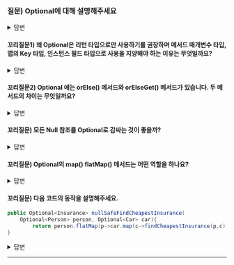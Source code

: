 ### 질문) Optional에 대해 설명해주세요

<details>
    <summary>답변</summary>
</br>

- 자바에서 null을 처리하기 위한 방법으로 자바8 버전에 추가되었다.
    - 과거에는 if 조건문으로 null 을 처리했으나, null 체크를 누락할 수 있다는 문제가 있다.
    - if 조건문과 함께 예외를 던지는 것 또한 바람직하지 않다.예외를 생성할 때 스택 추적 전체를 캡처하므로 비용이 발생하기 때문이다.
- 객체를 편리하게 처리하기 위해 도입
- final로 선언되어 상속 불가
- Optional은 리턴값으로만 쓰기를 권장한다. (메소드 매개변수 타입, 맵의 키 타입, 인스턴스 필드 타입으로 쓰지 말자.) 

- 선택형 반환값을 지원하기 위한 용도이다. (모던자바인액션 377)
- 객체의 일부 또는 전체가 null이 될 수 있는 상황에서 사용.

</details>

#### 꼬리질문1) 왜 Optional은 리턴 타입으로만 사용하기를 권장하며 메서드 매개변수 타입, 맵의 Key 타입, 인스턴스 필드 타입으로 사용을 지양해야 하는 이유는 무엇일까요?

<details>
    <summary>답변</summary>
</br>

매개변수
- 호출하는 클라이언트가 Null 값을 매개할 수 있기 때문에 메서드 내에서 또 Null 체크를 수행해야 한다.
```java

public void setMember(Optional<Sample> sample){
    // 만약 null 이 매개되면 null에 ifPresent() 메서드를 수행했기 때문에 NullPointException 예외가 발생한다.
    sample.ifPresent(s->this.sample = s)

    // 따라서 이와 같이 null 체크가 필요해짐.
    if(sample != null){

    }
}
```

Map key 타입
- Map 인터페이스의 특징 중 key는 Null일 수 없다는 것인데, Optional을 사용해 key가 비어있을 수 있다는 것은 부적절하다.

인스턴스 field 타입
- 도메인 클래스 설계의 문제이다. 특정 도메인에 속성이 있을 수도 없을 수도 있는 불안정한 클래스를 만들기 보다, 상위클래스 하위클래스으로 분리하거나 Delegation(위임)을 사용할 것이 권장된다. (참고 링크 : [Delegation이 무엇인지 아시나요? (상속과 구성까지 알아보자)](https://todaycode.tistory.com/175))

이 외에도 Collection, Map, Stream, Array, Optional을 Optional으로 감싸지 말 것을 권장한다.
- 컨테이너 성격의 인스턴스들은 그 자체로 이미 Null 여부를 판단할 수 있기 때문이다.
- Optional<List>를 반환하기 보다는 빈 ArrayList를 반환하는 것이 좋다. 그렇게 하면 클라이언트 코드에서 Optional 처리 코드를 넣지 않아도 된다.

</details>

#### 꼬리질문2) Optional 에는 orElse() 메서드와 orElseGet() 메서드가 있습니다. 두 메서드의 차이는 무엇일까요?

<details>
    <summary>답변</summary>

orElse()
- Optional 안의 값이 존재하는 경우 꺼내오고 존재하지 않는 경우 인스턴스 타입을 반환한다.
- 그러나 존재 여부와 관계없이 인스턴스 타입을 반환하기 위한 연산이 수행된다.

orElseGet()
- `orElse()`와 같이 Optional 안의 값이 존재하는 경우 꺼내오지만, 없는 경우에만 `Supplier<T>` 인터페이스 구현체를 수행해 값을 반환할 수 있다.

</details>

#### 꼬리질문) 모든 Null 참조를 Optional로 감싸는 것이 좋을까?

<details>
    <summary>답변</summary>

- No, 값이 있을 수도 없을 수도 있는 선택형 값에서 Optional을 적용하는 것이 의미상 전달이 된다.
참고 : 모던자바인액션 370p

</details>

#### 꼬리질문) Optional의 map() flatMap() 메서드는 어떤 역할을 하나요?

<details>
    <summary>답변</summary>

호출 체인 메서드
map 
- map 메서드는 Optional 객체가 값을 포함하고 있다면, 그 값을 주어진 함수를 적용하여 변환합니다. 그리고 변환된 값을 다시 Optional로 감싸서 반환합니다. 만약 원래 Optional 객체가 비어있다면, 변환을 시도하지 않고 빈 Optional을 반환합니다.

flatMap
- Optional 이 Person을 감싸고 있다면 flatMap에 전달된 Function이 Person에 적용된다.
- flatMap 메서드는 map 메서드와 유사하지만, 주요 차이점은 변환 함수가 직접 Optional 객체를 반환한다는 것입니다. flatMap은 반환된 Optional에서 값을 꺼내어 "평탄화"하고, 최종적으로 하나의 Optional 객체로 만듭니다. 이는 중첩된 Optional 구조를 단일 Optional로 간단하게 만들 때 유용합니다.
- Stream이 제공하는 flatMap()과 다르니 주의.

</br>

- 참고 서적 : 모던자바인액션 376
- 참고 링크 : https://velog.io/@hksdpr/JAVA-Optional%EC%9D%98-%EC%B6%A9%EA%B2%A9%EC%A0%81%EC%9D%B8-%EC%82%AC%EC%9A%A9%EB%B2%95-map%EC%9D%84-%EC%9D%B4%EC%9A%A9%ED%95%9C-%EC%B2%B4%EC%9D%B4%EB%8B%9D#map-%ED%95%A8%EC%88%98

</details>

#### 꼬리질문) 다음 코드의 동작을 설명해주세요.

```Java
public Optional<Insurance> nullSafeFindCheapestInsurance(
    Optional<Person> person, Optional<Car> car){
        return person.flatMap(p->car.map(c->findCheapestInsurance(p,c)));
}
```

<details>
    <summary>답변</summary>

- flatMap() : `Optional<person>`이 비어있다면 표현식 실행되지 않고 빈 Optional반환. 비어있지 않다면 `Function` 인자로 Optional 벗긴 person을 전달한다.
- map() : `Optional<car>`이 비어있다면 표현식 실행되지 않고 빈 Optional반환. 비어있지 않다면 findCheapestInsurance 메서드에 Optional 벗긴 person, car 전달
- 
person.flatMap(...): person이 Optional<Person> 객체를 포함하고 있다면, 이 flatMap 호출은 Person 객체 p를 사용하여 내부 람다 표현식을 실행합니다. person이 비어있다면, 이 메서드는 바로 빈 Optional<Insurance>를 반환합니다.
car.map(c -> findCheapestInsurance(p, c)): car가 값 Car 객체를 포함하고 있다면 이 map 호출은 Car 객체 c와 함께 findCheapestInsurance(p, c) 메서드를 실행하여 Insurance 객체를 찾습니다. 그리고 이 Insurance 객체는 Optional로 감싸져 반환됩니다. car가 비어있다면, map은 빈 Optional을 반환합니다.
결과적으로 person.flatMap은 car.map이 반환하는 Optional<Insurance>를 "평탄화"하여, 결국 하나의 Optional<Insurance> 객체를 반환합니다. 이는 person과 car가 모두 존재할 때만 Insurance 객체를 포함하고, 그렇지 않은 경우에는 빈 Optional을 반환합니다.
</details>

---
</br>